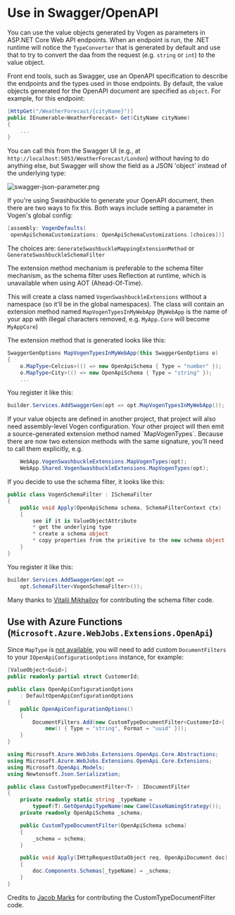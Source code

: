 # Use in Swagger/OpenAPI

You can use the value objects generated by Vogen as parameters in ASP.NET Core Web API endpoints. 
When an endpoint is run, the .NET runtime will notice the `TypeConverter` that is generated by default and use that to try
to convert the daa from the request (e.g. `string` or `int`) to the value object. 

Front end tools, such as Swagger, use an OpenAPI specification to describe the endpoints and the types used in those endpoints. By default, the value objects generated for the OpenAPI document are specified as `object`. For example, for this endpoint:

```C#
[HttpGet("/WeatherForecast/{cityName}")]
public IEnumerable<WeatherForecast> Get(CityName cityName)
{
    ...
}
```

You can call this from the Swagger UI (e.g., at `http://localhost:5053/WeatherForecast/London`) without having to do anything else, but Swagger will show the field as a JSON 'object' instead of the underlying type:

<img border-effect="rounded" alt="swagger-json-parameter.png" src="swagger-json-parameter.png"/>

If you're using Swashbuckle to generate your OpenAPI document,
then there are two ways to fix this.
Both ways include setting a parameter in Vogen's global config:

```C#
[assembly: VogenDefaults(
 openApiSchemaCustomizations: OpenApiSchemaCustomizations.[choices])]
```

The choices are: `GenerateSwashbuckleMappingExtensionMethod` or `GenerateSwashbuckleSchemaFilter` 

The extension method mechanism is preferable to the schema filter mechanism, as the schema filter uses Reflection at runtime, which is unavailable when using AOT (Ahead-Of-Time).

This will create a class named `VogenSwashbuckleExtensions` without a namespace (so it'll be in the global namespaces). The class will contain an extension method named `MapVogenTypesInMyWebApp` (`MyWebApp` is the name of your app with illegal characters removed, e.g. `MyApp.Core` will become `MyAppCore`)

The extension method that is generated looks like this:
```C#
SwaggerGenOptions MapVogenTypesInMyWebApp(this SwaggerGenOptions o)
{
    o.MapType<Celcius>(() => new OpenApiSchema { Type = "number" });
    o.MapType<City>(() => new OpenApiSchema { Type = "string" });
    ...
```

You register it like this:

```C#
builder.Services.AddSwaggerGen(opt => opt.MapVogenTypesInMyWebApp());
```

<note>
If your value objects are defined in another project, that project will also need assembly-level Vogen configuration.
Your other project will then emit a source-generated extension method named `MapVogenTypes`.
Because there are now two extension methods with the same signature, you'll need to call them explicitly, e.g.

```c#
    WebApp.VogenSwashbuckleExtensions.MapVogenTypes(opt);
    WebApp.Shared.VogenSwashbuckleExtensions.MapVogenTypes(opt);
```
</note>

If you decide to use the schema filter, it looks like this:

```C#
public class VogenSchemaFilter : ISchemaFilter
{
    public void Apply(OpenApiSchema schema, SchemaFilterContext ctx)
    {
        see if it is ValueObjectAttribute
        * get the underlying type
        * create a schema object
        * copy properties from the primitive to the new schema object
    }
}
```

You register it like this:

```C#
builder.Services.AddSwaggerGen(opt => 
    opt.SchemaFilter<VogenSchemaFilter>());
```
Many thanks to [Vitalii Mikhailov](https://github.com/Aragas) for contributing the schema filter code.

## Use with Azure Functions (`Microsoft.Azure.WebJobs.Extensions.OpenApi`)

Since `MapType` is [not available](https://github.com/Azure/azure-functions-openapi-extension/issues/537), you will need to add custom `DocumentFilters` to your `IOpenApiConfigurationOptions` instance, for example:

```c#
[ValueObject<Guid>]
public readonly partial struct CustomerId;
```

```c#
public class OpenApiConfigurationOptions 
    : DefaultOpenApiConfigurationOptions
{
    public OpenApiConfigurationOptions()
    {
        DocumentFilters.Add(new CustomTypeDocumentFilter<CustomerId>(
            new() { Type = "string", Format = "uuid" }));
    }
}
```

```c#
using Microsoft.Azure.WebJobs.Extensions.OpenApi.Core.Abstractions;
using Microsoft.Azure.WebJobs.Extensions.OpenApi.Core.Extensions;
using Microsoft.OpenApi.Models;
using Newtonsoft.Json.Serialization;

public class CustomTypeDocumentFilter<T> : IDocumentFilter
{
    private readonly static string _typeName = 
        typeof(T).GetOpenApiTypeName(new CamelCaseNamingStrategy());
    private readonly OpenApiSchema _schema;

    public CustomTypeDocumentFilter(OpenApiSchema schema)
    {
        _schema = schema;
    }

    public void Apply(IHttpRequestDataObject req, OpenApiDocument doc)
    {
        doc.Components.Schemas[_typeName] = _schema;
    }
}
```
Credits to [Jacob Marks](https://github.com/jacobjmarks) for contributing the CustomTypeDocumentFilter code.
